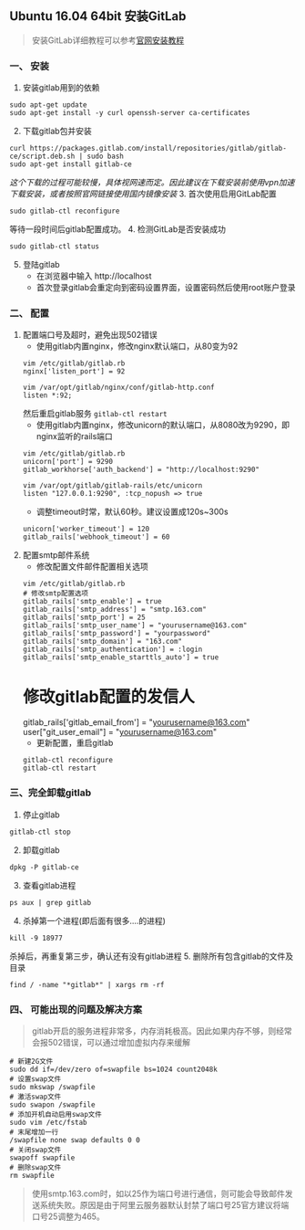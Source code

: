 ## Ubuntu 16.04 64bit 安装GitLab

> 安装GitLab详细教程可以参考[官网安装教程](https://about.gitlab.com/installation/)

### 一、 安装
 1. 安装gitlab用到的依赖
 ```
 sudo apt-get update
 sudo apt-get install -y curl openssh-server ca-certificates
 ```
 2. 下载gitlab包并安装
 ```
 curl https://packages.gitlab.com/install/repositories/gitlab/gitlab-ce/script.deb.sh | sudo bash
 sudo apt-get install gitlab-ce
 ```
 *这个下载的过程可能较慢，具体视网速而定。因此建议在下载安装前使用vpn加速下载安装，或者按照官网链接使用国内镜像安装*
 3. 首次使用启用GitLab配置
 ```
 sudo gitlab-ctl reconfigure
 ```
 等待一段时间后gitlab配置成功。
 4. 检测GitLab是否安装成功
 ```
 sudo gitlab-ctl status
 ```
 5. 登陆gitlab
 	* 在浏览器中输入 http://localhost
 	* 首次登录gitlab会重定向到密码设置界面，设置密码然后使用root账户登录

### 二、 配置
 1. 配置端口号及超时，避免出现502错误
	* 使用gitlab内置nginx，修改nginx默认端口，从80变为92
	```
	vim /etc/gitlab/gitlab.rb
	nginx['listen_port'] = 92
	```
	```
	vim /var/opt/gitlab/nginx/conf/gitlab-http.conf
	listen *:92;
	```
	然后重启gitlab服务 `gitlab-ctl restart`
	* 使用gitlab内置nginx，修改unicorn的默认端口，从8080改为9290，即nginx监听的rails端口
	```
	vim /etc/gitlab/gitlab.rb
	unicorn['port'] = 9290
	gitlab_workhorse['auth_backend'] = "http://localhost:9290"
	```
	```
	vim /var/opt/gitlab/gitlab-rails/etc/unicorn
	listen "127.0.0.1:9290", :tcp_nopush => true
	```
	* 调整timeout时常，默认60秒。建议设置成120s~300s
	```
	unicorn['worker_timeout'] = 120
	gitlab_rails['webhook_timeout'] = 60
	```
 2. 配置smtp邮件系统
	* 修改配置文件邮件配置相关选项
	```
	vim /etc/gitlab/gitlab.rb
	# 修改smtp配置选项
	gitlab_rails['smtp_enable'] = true
	gitlab_rails['smtp_address'] = "smtp.163.com"
	gitlab_rails['smtp_port'] = 25 
	gitlab_rails['smtp_user_name'] = "yourusername@163.com"
	gitlab_rails['smtp_password'] = "yourpassword"
	gitlab_rails['smtp_domain'] = "163.com"
	gitlab_rails['smtp_authentication'] = :login
	gitlab_rails['smtp_enable_starttls_auto'] = true
	```
	# 修改gitlab配置的发信人
	gitlab_rails['gitlab_email_from'] = "yourusername@163.com"
	user["git_user_email"] = "yourusername@163.com"
	* 更新配置，重启gitlab
	```
	gitlab-ctl reconfigure
	gitlab-ctl restart	
	```

### 三、完全卸载gitlab
 1. 停止gitlab
 ```
 gitlab-ctl stop
 ```
 2. 卸载gitlab
 ```
 dpkg -P gitlab-ce
 ```
 3. 查看gitlab进程
 ```
 ps aux | grep gitlab
 ```
 4. 杀掉第一个进程(即后面有很多....的进程)
 ```
 kill -9 18977
 ```
 杀掉后，再重复第三步，确认还有没有gitlab进程
 5. 删除所有包含gitlab的文件及目录
 ```
 find / -name "*gitlab*" | xargs rm -rf
 ```

### 四、 可能出现的问题及解决方案
> gitlab开启的服务进程非常多，内存消耗极高。因此如果内存不够，则经常会报502错误，可以通过增加虚拟内存来缓解

 ```
 # 新建2G文件
 sudo dd if=/dev/zero of=swapfile bs=1024 count2048k
 # 设置swap文件
 sudo mkswap /swapfile
 # 激活swap文件
 sudo swapon /swapfile
 # 添加开机自动启用swap文件
 sudo vim /etc/fstab
 # 末尾增加一行
 /swapfile none swap defaults 0 0
 # 关闭swap文件
 swapoff swapfile
 # 删除swap文件
 rm swapfile
 ```

> 使用smtp.163.com时，如以25作为端口号进行通信，则可能会导致邮件发送系统失败。原因是由于阿里云服务器默认封禁了端口号25官方建议将端口号25调整为465。